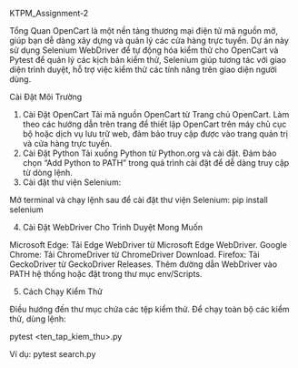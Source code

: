 KTPM_Assignment-2

Tổng Quan
OpenCart là một nền tảng thương mại điện tử mã nguồn mở, giúp bạn dễ dàng xây dựng và quản lý các cửa hàng trực tuyến.
Dự án này sử dụng Selenium WebDriver để tự động hóa kiểm thử cho OpenCart và Pytest để quản lý các kịch bản kiểm thử, Selenium giúp tương tác với giao diện trình duyệt, hỗ trợ việc kiểm thử các tính năng trên giao diện người dùng.

Cài Đặt Môi Trường
1. Cài Đặt OpenCart
Tải mã nguồn OpenCart từ Trang chủ OpenCart.
Làm theo các hướng dẫn trên trang để thiết lập OpenCart trên máy chủ cục bộ hoặc dịch vụ lưu trữ web, đảm bảo truy cập được vào trang quản trị và cửa hàng trực tuyến.
2. Cài Đặt Python
Tải xuống Python từ Python.org và cài đặt.
Đảm bảo chọn “Add Python to PATH” trong quá trình cài đặt để dễ dàng truy cập từ dòng lệnh.
3. Cài đặt thư viện Selenium:

Mở terminal và chạy lệnh sau để cài đặt thư viện Selenium:
pip install selenium

4. Cài Đặt WebDriver Cho Trình Duyệt Mong Muốn

Microsoft Edge: Tải Edge WebDriver từ Microsoft Edge WebDriver.
Google Chrome: Tải ChromeDriver từ ChromeDriver Download.
Firefox: Tải GeckoDriver từ GeckoDriver Releases.
Thêm đường dẫn WebDriver vào PATH hệ thống hoặc đặt trong thư mục env/Scripts.

5. Cách Chạy Kiểm Thử

Điều hướng đến thư mục chứa các tệp kiểm thử.
Để chạy toàn bộ các kiểm thử, dùng lệnh:

pytest <ten_tap_kiem_thu>.py

 Ví dụ: pytest search.py
